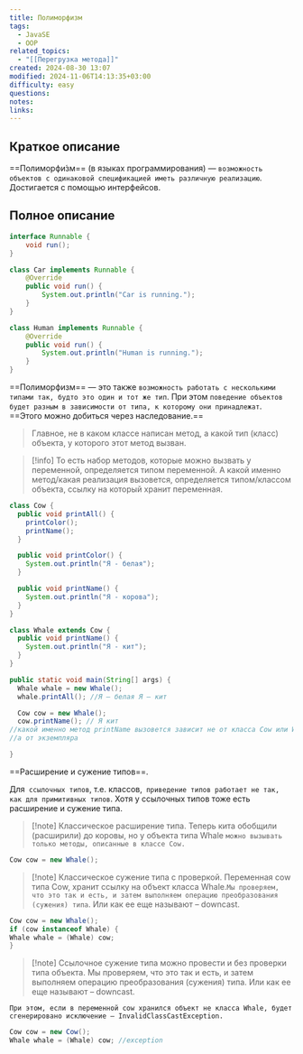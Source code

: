 ```yaml
---
title: Полиморфизм
tags:
  - JavaSE
  - OOP
related_topics:
  - "[[Перегрузка метода]]"
created: 2024-08-30 13:07
modified: 2024-11-06T14:13:35+03:00
difficulty: easy
questions: 
notes: 
links: 
---
```


## Краткое описание
==Полиморфи́зм== (в языках программирования) — `возможность объектов с одинаковой спецификацией иметь различную реализацию`. Достигается с помощью интерфейсов.

## Полное описание
```java
interface Runnable {
    void run();
}

class Car implements Runnable {
    @Override
    public void run() {
        System.out.println("Car is running.");
    }
}

class Human implements Runnable {
    @Override
    public void run() {
        System.out.println("Human is running.");
    }
}
```
==Полиморфизм== — это также `возможность работать с несколькими типами так, будто это один и тот же тип`. При этом `поведение объектов будет разным в зависимости от типа, к которому они принадлежат`. ==Этого можно добиться через наследование.==

>Главное, не в каком классе написан метод, а какой тип (класс) объекта, у которого этот метод вызван.

>[!info] То есть набор методов, которые можно вызвать у переменной, определяется типом переменной. А какой именно метод/какая реализация вызовется, определяется типом/классом объекта, ссылку на который хранит переменная.

```java
class Cow {
  public void printAll() {
    printColor();
    printName();
  }

  public void printColor() {
    System.out.println("Я - белая");
  }

  public void printName() {
    System.out.println("Я - корова");
  }
}

class Whale extends Cow {
  public void printName() {
    System.out.println("Я - кит");
  }
}

public static void main(String[] args) {
  Whale whale = new Whale();
  whale.printAll(); //Я – белая Я – кит

  Cow cow = new Whale();
  cow.printName(); // Я кит
//какой именно метод printName вызовется зависит не от класса Cow или Whale,
//а от экземпляра

}
```

==Расширение и сужение типов==.

Для` ссылочных типов`, т.е. классов,` приведение типов работает не так, как для примитивных типов`. Хотя у ссылочных типов тоже есть расширение и сужение типа.

>[!note] Классическое расширение типа. Теперь кита обобщили (расширили) до коровы, но у объекта типа Whale `можно вызывать только методы, описанные в классе Cow.`

 ```java 
Cow cow = new Whale();
```

>[!note] Классическое сужение типа с проверкой. Переменная cow типа Cow, хранит ссылку на объект класса Whale.`Мы проверяем, что это так и есть, и затем выполняем операцию преобразования (сужения) типа`. Или как ее еще называют – downcast.

```java 
Cow cow = new Whale();
if (cow instanceof Whale) {
Whale whale = (Whale) cow; 
}
```

>[!note] Ссылочное сужение типа можно провести и без проверки типа объекта. Мы проверяем, что это так и есть, и затем выполняем операцию преобразования (сужения) типа. Или как ее еще называют – downcast.

	При этом, если в переменной cow хранился объект не класса Whale, будет сгенерировано исключение – InvalidClassCastException.

```java
Cow cow = new Cow();
Whale whale = (Whale) cow; //exception
```
